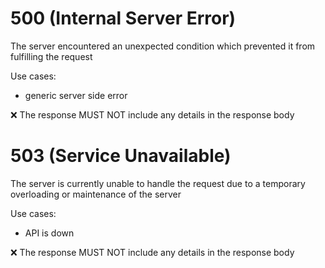 # 500 (Internal Server Error)
The server encountered an unexpected condition which prevented it from fulfilling the request

Use cases:
* generic server side error

:x: The response MUST NOT include any details in the response body

# 503 (Service Unavailable)
The server is currently unable to handle the request due to a temporary overloading or maintenance of the server

Use cases:
* API is down

:x: The response MUST NOT include any details in the response body